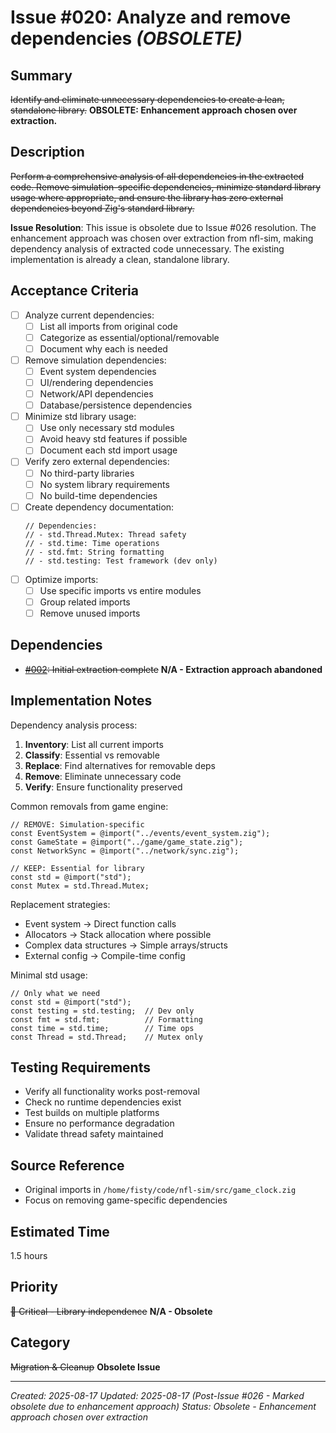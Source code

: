 # Issue #020: Analyze and remove dependencies *(OBSOLETE)*

## Summary
~~Identify and eliminate unnecessary dependencies to create a lean, standalone library.~~ **OBSOLETE: Enhancement approach chosen over extraction.**

## Description
~~Perform a comprehensive analysis of all dependencies in the extracted code. Remove simulation-specific dependencies, minimize standard library usage where appropriate, and ensure the library has zero external dependencies beyond Zig's standard library.~~

**Issue Resolution**: This issue is obsolete due to Issue #026 resolution. The enhancement approach was chosen over extraction from nfl-sim, making dependency analysis of extracted code unnecessary. The existing implementation is already a clean, standalone library.

## Acceptance Criteria
- [ ] Analyze current dependencies:
  - [ ] List all imports from original code
  - [ ] Categorize as essential/optional/removable
  - [ ] Document why each is needed
- [ ] Remove simulation dependencies:
  - [ ] Event system dependencies
  - [ ] UI/rendering dependencies
  - [ ] Network/API dependencies
  - [ ] Database/persistence dependencies
- [ ] Minimize std library usage:
  - [ ] Use only necessary std modules
  - [ ] Avoid heavy std features if possible
  - [ ] Document each std import usage
- [ ] Verify zero external dependencies:
  - [ ] No third-party libraries
  - [ ] No system library requirements
  - [ ] No build-time dependencies
- [ ] Create dependency documentation:
  ```zig
  // Dependencies:
  // - std.Thread.Mutex: Thread safety
  // - std.time: Time operations
  // - std.fmt: String formatting
  // - std.testing: Test framework (dev only)
  ```
- [ ] Optimize imports:
  - [ ] Use specific imports vs entire modules
  - [ ] Group related imports
  - [ ] Remove unused imports

## Dependencies
- ~~[#002](002_extract_core_types.md): Initial extraction complete~~ **N/A - Extraction approach abandoned**

## Implementation Notes
Dependency analysis process:
1. **Inventory**: List all current imports
2. **Classify**: Essential vs removable
3. **Replace**: Find alternatives for removable deps
4. **Remove**: Eliminate unnecessary code
5. **Verify**: Ensure functionality preserved

Common removals from game engine:
```zig
// REMOVE: Simulation-specific
const EventSystem = @import("../events/event_system.zig");
const GameState = @import("../game/game_state.zig");
const NetworkSync = @import("../network/sync.zig");

// KEEP: Essential for library
const std = @import("std");
const Mutex = std.Thread.Mutex;
```

Replacement strategies:
- Event system → Direct function calls
- Allocators → Stack allocation where possible
- Complex data structures → Simple arrays/structs
- External config → Compile-time config

Minimal std usage:
```zig
// Only what we need
const std = @import("std");
const testing = std.testing;  // Dev only
const fmt = std.fmt;          // Formatting
const time = std.time;        // Time ops
const Thread = std.Thread;    // Mutex only
```

## Testing Requirements
- Verify all functionality works post-removal
- Check no runtime dependencies exist
- Test builds on multiple platforms
- Ensure no performance degradation
- Validate thread safety maintained

## Source Reference
- Original imports in `/home/fisty/code/nfl-sim/src/game_clock.zig`
- Focus on removing game-specific dependencies

## Estimated Time
1.5 hours

## Priority
~~🔴 Critical - Library independence~~ **N/A - Obsolete**

## Category
~~Migration & Cleanup~~ **Obsolete Issue**

---
*Created: 2025-08-17*
*Updated: 2025-08-17 (Post-Issue #026 - Marked obsolete due to enhancement approach)*
*Status: Obsolete - Enhancement approach chosen over extraction*